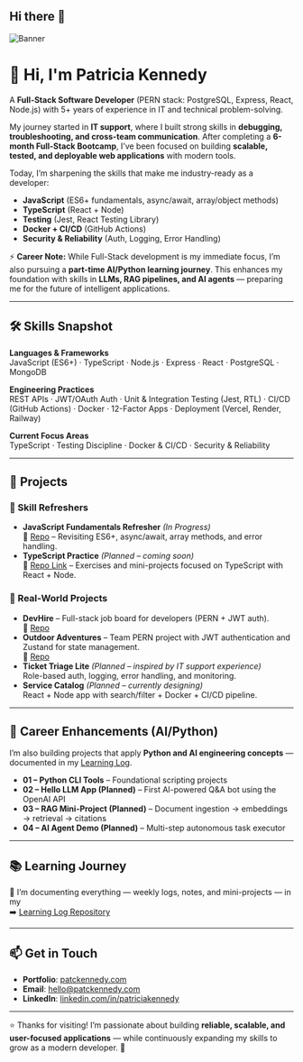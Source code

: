 ## Hi there 👋
![Banner](https://github.com/patckennedy/branding-assets/raw/main/assets/banner_github.png)

# 👋 Hi, I'm Patricia Kennedy  

A **Full-Stack Software Developer** (PERN stack: PostgreSQL, Express, React, Node.js) with 5+ years of experience in IT and technical problem-solving.  

My journey started in **IT support**, where I built strong skills in **debugging, troubleshooting, and cross-team communication**. After completing a **6-month Full-Stack Bootcamp**, I’ve been focused on building **scalable, tested, and deployable web applications** with modern tools.  

Today, I’m sharpening the skills that make me industry-ready as a developer: 
- **JavaScript** (ES6+ fundamentals, async/await, array/object methods)  
- **TypeScript** (React + Node)  
- **Testing** (Jest, React Testing Library)  
- **Docker + CI/CD** (GitHub Actions)  
- **Security & Reliability** (Auth, Logging, Error Handling)  

⚡ **Career Note:** While Full-Stack development is my immediate focus, I’m also pursuing a **part-time AI/Python learning journey**. This enhances my foundation with skills in **LLMs, RAG pipelines, and AI agents** — preparing me for the future of intelligent applications.

---

## 🛠 Skills Snapshot  

**Languages & Frameworks**  
JavaScript (ES6+) · TypeScript · Node.js · Express · React · PostgreSQL · MongoDB  

**Engineering Practices**  
REST APIs · JWT/OAuth Auth · Unit & Integration Testing (Jest, RTL) · CI/CD (GitHub Actions) · Docker · 12-Factor Apps · Deployment (Vercel, Render, Railway)  

**Current Focus Areas**  
TypeScript · Testing Discipline · Docker & CI/CD · Security & Reliability  

---

## 📂 Projects  

### 🔄 Skill Refreshers  
- **JavaScript Fundamentals Refresher** *(In Progress)*  
  🔗 [Repo](https://github.com/patckennedy/javascript-refresher) – Revisiting ES6+, async/await, array methods, and error handling.  
- **TypeScript Practice** *(Planned – coming soon)*  
  🔗 [Repo Link](#) – Exercises and mini-projects focused on TypeScript with React + Node.  

### 🚀 Real-World Projects  
- **DevHire** – Full-stack job board for developers (PERN + JWT auth).  
  🔗 [Repo](https://github.com/patckennedy/devhire-job-portal)  
- **Outdoor Adventures** – Team PERN project with JWT authentication and Zustand for state management.  
  🔗 [Repo](https://github.com/patckennedy/outdoor-adventures)  
- **Ticket Triage Lite** *(Planned – inspired by IT support experience)*  
  Role-based auth, logging, error handling, and monitoring.  
- **Service Catalog** *(Planned – currently designing)*  
  React + Node app with search/filter + Docker + CI/CD pipeline.  

---

## 🌟 Career Enhancements (AI/Python)  
I’m also building projects that apply **Python and AI engineering concepts** — documented in my [Learning Log](https://github.com/patckennedy/learning-log).  

- **01 – Python CLI Tools** – Foundational scripting projects  
- **02 – Hello LLM App (Planned)** – First AI-powered Q&A bot using the OpenAI API  
- **03 – RAG Mini-Project (Planned)** – Document ingestion → embeddings → retrieval → citations  
- **04 – AI Agent Demo (Planned)** – Multi-step autonomous task executor  

---

## 📚 Learning Journey  

📖 I’m documenting everything — weekly logs, notes, and mini-projects — in my  
➡️ [Learning Log Repository](https://github.com/patckennedy/learning-log)  

---

## 📫 Get in Touch  

- **Portfolio**: [patckennedy.com](https://patckennedy.com)  
- **Email**: [hello@patckennedy.com](mailto:hello@patckennedy.com)  
- **LinkedIn**: [linkedin.com/in/patriciakennedy](https://linkedin.com/in/patriciakennedy)  

---

⭐ Thanks for visiting! I’m passionate about building **reliable, scalable, and user-focused applications** — while continuously expanding my skills to grow as a modern developer. 🚀  
